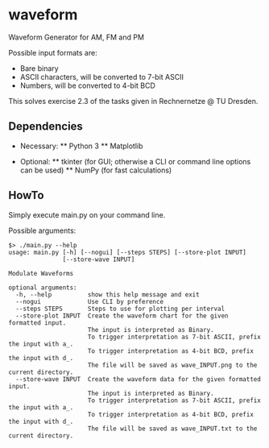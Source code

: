 # waveform
Waveform Generator for AM, FM and PM

Possible input formats are:
* Bare binary
* ASCII characters, will be converted to 7-bit ASCII
* Numbers, will be converted to 4-bit BCD

This solves exercise 2.3 of the tasks given in Rechnernetze @ TU Dresden.

## Dependencies
* Necessary:
** Python 3
** Matplotlib

* Optional:
** tkinter (for GUI; otherwise a CLI or command line options can be used)
** NumPy (for fast calculations)

## HowTo
Simply execute main.py on your command line.

Possible arguments:  
```
$> ./main.py --help
usage: main.py [-h] [--nogui] [--steps STEPS] [--store-plot INPUT]
               [--store-wave INPUT]

Modulate Waveforms

optional arguments:
  -h, --help          show this help message and exit
  --nogui             Use CLI by preference
  --steps STEPS       Steps to use for plotting per interval
  --store-plot INPUT  Create the waveform chart for the given formatted input.
                      The input is interpreted as Binary.
                      To trigger interpretation as 7-bit ASCII, prefix the input with a_.
                      To trigger interpretation as 4-bit BCD, prefix the input with d_.
                      The file will be saved as wave_INPUT.png to the current directory.
  --store-wave INPUT  Create the waveform data for the given formatted input.
                      The input is interpreted as Binary.
                      To trigger interpretation as 7-bit ASCII, prefix the input with a_.
                      To trigger interpretation as 4-bit BCD, prefix the input with d_.
                      The file will be saved as wave_INPUT.txt to the current directory.
```

